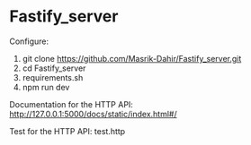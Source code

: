 # Fastify_server

Configure:

1. git clone https://github.com/Masrik-Dahir/Fastify_server.git
2. cd Fastify_server
3. requirements.sh
4. npm run dev 

Documentation for the HTTP API: http://127.0.0.1:5000/docs/static/index.html#/


Test for the HTTP API: test.http
